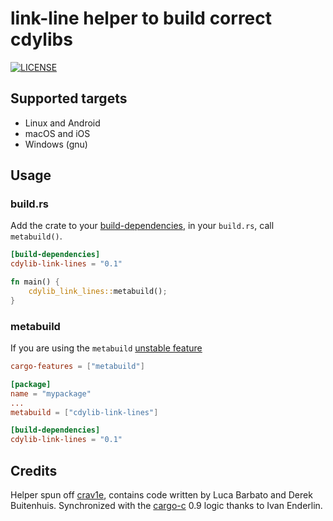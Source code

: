 # link-line helper to build correct cdylibs

[![LICENSE](https://img.shields.io/badge/license-MIT-blue.svg)](LICENSE)

## Supported targets

- Linux and Android
- macOS and iOS
- Windows (gnu)

## Usage

### build.rs

Add the crate to your [build-dependencies](https://doc.rust-lang.org/cargo/reference/manifest.html#dependency-sections), in your `build.rs`, call `metabuild()`.

``` toml
[build-dependencies]
cdylib-link-lines = "0.1"
```

``` rust
fn main() {
    cdylib_link_lines::metabuild();
}
```
### metabuild

If you are using the `metabuild` [unstable feature](https://doc.rust-lang.org/nightly/cargo/reference/unstable.html#metabuild)

``` toml
cargo-features = ["metabuild"]

[package]
name = "mypackage"
...
metabuild = ["cdylib-link-lines"]

[build-dependencies]
cdylib-link-lines = "0.1"
```

## Credits

Helper spun off [crav1e](https://github.com/lu-zero/crav1e), contains code written by Luca Barbato and Derek Buitenhuis.
Synchronized with the [cargo-c](https://github.com/lu-zero/cargo-c) 0.9 logic thanks to Ivan Enderlin.
